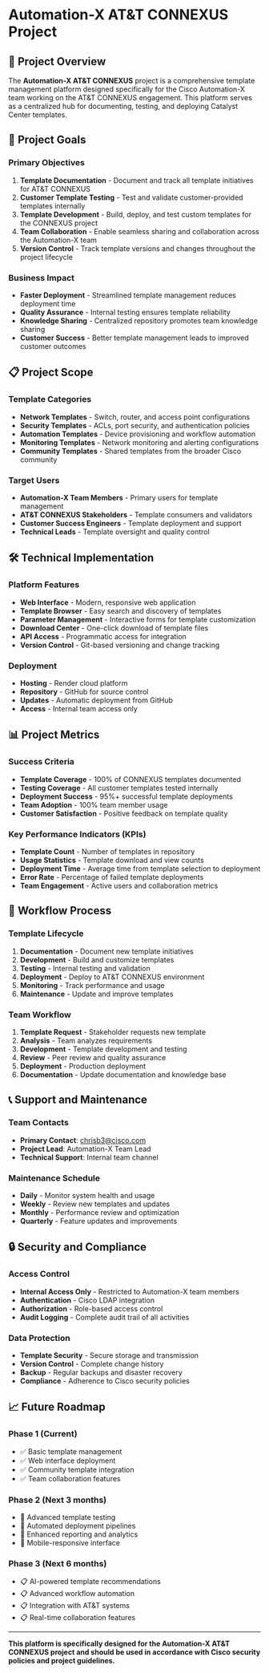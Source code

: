 # Automation-X AT&T CONNEXUS Project

## 🎯 Project Overview

The **Automation-X AT&T CONNEXUS** project is a comprehensive template management platform designed specifically for the Cisco Automation-X team working on the AT&T CONNEXUS engagement. This platform serves as a centralized hub for documenting, testing, and deploying Catalyst Center templates.

## 🚀 Project Goals

### Primary Objectives
1. **Template Documentation** - Document and track all template initiatives for AT&T CONNEXUS
2. **Customer Template Testing** - Test and validate customer-provided templates internally
3. **Template Development** - Build, deploy, and test custom templates for the CONNEXUS project
4. **Team Collaboration** - Enable seamless sharing and collaboration across the Automation-X team
5. **Version Control** - Track template versions and changes throughout the project lifecycle

### Business Impact
- **Faster Deployment** - Streamlined template management reduces deployment time
- **Quality Assurance** - Internal testing ensures template reliability
- **Knowledge Sharing** - Centralized repository promotes team knowledge sharing
- **Customer Success** - Better template management leads to improved customer outcomes

## 📋 Project Scope

### Template Categories
- **Network Templates** - Switch, router, and access point configurations
- **Security Templates** - ACLs, port security, and authentication policies
- **Automation Templates** - Device provisioning and workflow automation
- **Monitoring Templates** - Network monitoring and alerting configurations
- **Community Templates** - Shared templates from the broader Cisco community

### Target Users
- **Automation-X Team Members** - Primary users for template management
- **AT&T CONNEXUS Stakeholders** - Template consumers and validators
- **Customer Success Engineers** - Template deployment and support
- **Technical Leads** - Template oversight and quality control

## 🛠️ Technical Implementation

### Platform Features
- **Web Interface** - Modern, responsive web application
- **Template Browser** - Easy search and discovery of templates
- **Parameter Management** - Interactive forms for template customization
- **Download Center** - One-click download of template files
- **API Access** - Programmatic access for integration
- **Version Control** - Git-based versioning and change tracking

### Deployment
- **Hosting** - Render cloud platform
- **Repository** - GitHub for source control
- **Updates** - Automatic deployment from GitHub
- **Access** - Internal team access only

## 📊 Project Metrics

### Success Criteria
- **Template Coverage** - 100% of CONNEXUS templates documented
- **Testing Coverage** - All customer templates tested internally
- **Deployment Success** - 95%+ successful template deployments
- **Team Adoption** - 100% team member usage
- **Customer Satisfaction** - Positive feedback on template quality

### Key Performance Indicators (KPIs)
- **Template Count** - Number of templates in repository
- **Usage Statistics** - Template download and view counts
- **Deployment Time** - Average time from template selection to deployment
- **Error Rate** - Percentage of failed template deployments
- **Team Engagement** - Active users and collaboration metrics

## 🔄 Workflow Process

### Template Lifecycle
1. **Documentation** - Document new template initiatives
2. **Development** - Build and customize templates
3. **Testing** - Internal testing and validation
4. **Deployment** - Deploy to AT&T CONNEXUS environment
5. **Monitoring** - Track performance and usage
6. **Maintenance** - Update and improve templates

### Team Workflow
1. **Template Request** - Stakeholder requests new template
2. **Analysis** - Team analyzes requirements
3. **Development** - Template development and testing
4. **Review** - Peer review and quality assurance
5. **Deployment** - Production deployment
6. **Documentation** - Update documentation and knowledge base

## 📞 Support and Maintenance

### Team Contacts
- **Primary Contact**: chrisb3@cisco.com
- **Project Lead**: Automation-X Team Lead
- **Technical Support**: Internal team channel

### Maintenance Schedule
- **Daily** - Monitor system health and usage
- **Weekly** - Review new templates and updates
- **Monthly** - Performance review and optimization
- **Quarterly** - Feature updates and improvements

## 🔒 Security and Compliance

### Access Control
- **Internal Access Only** - Restricted to Automation-X team members
- **Authentication** - Cisco LDAP integration
- **Authorization** - Role-based access control
- **Audit Logging** - Complete audit trail of all activities

### Data Protection
- **Template Security** - Secure storage and transmission
- **Version Control** - Complete change history
- **Backup** - Regular backups and disaster recovery
- **Compliance** - Adherence to Cisco security policies

## 📈 Future Roadmap

### Phase 1 (Current)
- ✅ Basic template management
- ✅ Web interface deployment
- ✅ Community template integration
- ✅ Team collaboration features

### Phase 2 (Next 3 months)
- 🔄 Advanced template testing
- 🔄 Automated deployment pipelines
- 🔄 Enhanced reporting and analytics
- 🔄 Mobile-responsive interface

### Phase 3 (Next 6 months)
- 📋 AI-powered template recommendations
- 📋 Advanced workflow automation
- 📋 Integration with AT&T systems
- 📋 Real-time collaboration features

---

**This platform is specifically designed for the Automation-X AT&T CONNEXUS project and should be used in accordance with Cisco security policies and project guidelines.**
